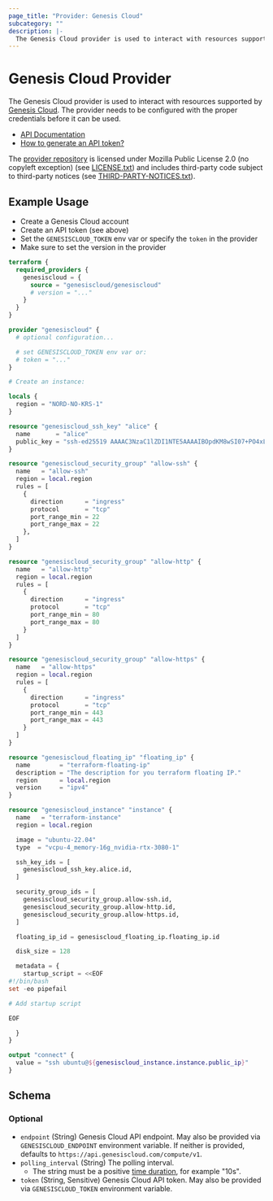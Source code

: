 ```yaml
---
page_title: "Provider: Genesis Cloud"
subcategory: ""
description: |-
  The Genesis Cloud provider is used to interact with resources supported by Genesis Cloud https://www.genesiscloud.com/. The provider needs to be configured with the proper credentials before it can be used.
---
```


# Genesis Cloud Provider

The Genesis Cloud provider is used to interact with resources supported by [Genesis Cloud](https://www.genesiscloud.com/). The provider needs to be configured with the proper credentials before it can be used.

- [API Documentation](https://developers.genesiscloud.com/)
- [How to generate an API token?](https://support.genesiscloud.com/support/solutions/articles/47001126146-how-to-generate-an-api-token-)

The [provider repository](https://github.com/genesiscloud/terraform-provider-genesiscloud) is licensed under Mozilla Public License 2.0 (no copyleft exception) (see [LICENSE.txt](https://github.com/genesiscloud/terraform-provider-genesiscloud/blob/main/LICENSE.txt)) and includes third-party code subject to third-party notices (see [THIRD-PARTY-NOTICES.txt](https://github.com/genesiscloud/terraform-provider-genesiscloud/blob/main/THIRD-PARTY-NOTICES.txt)).

## Example Usage

- Create a Genesis Cloud account
- Create an API token (see above)
- Set the `GENESISCLOUD_TOKEN` env var or specify the `token` in the provider
- Make sure to set the version in the provider

```terraform
terraform {
  required_providers {
    genesiscloud = {
      source = "genesiscloud/genesiscloud"
      # version = "..."
    }
  }
}

provider "genesiscloud" {
  # optional configuration...

  # set GENESISCLOUD_TOKEN env var or:
  # token = "..."
}

# Create an instance:

locals {
  region = "NORD-NO-KRS-1"
}

resource "genesiscloud_ssh_key" "alice" {
  name       = "alice"
  public_key = "ssh-ed25519 AAAAC3NzaC1lZDI1NTE5AAAAIBOpdKM8wSI07+PO4xLDL7zW/kNWGbdFXeHyBU1TRlBn alice@example.com"
}

resource "genesiscloud_security_group" "allow-ssh" {
  name   = "allow-ssh"
  region = local.region
  rules = [
    {
      direction      = "ingress"
      protocol       = "tcp"
      port_range_min = 22
      port_range_max = 22
    },
  ]
}

resource "genesiscloud_security_group" "allow-http" {
  name   = "allow-http"
  region = local.region
  rules = [
    {
      direction      = "ingress"
      protocol       = "tcp"
      port_range_min = 80
      port_range_max = 80
    }
  ]
}

resource "genesiscloud_security_group" "allow-https" {
  name   = "allow-https"
  region = local.region
  rules = [
    {
      direction      = "ingress"
      protocol       = "tcp"
      port_range_min = 443
      port_range_max = 443
    }
  ]
}

resource "genesiscloud_floating_ip" "floating_ip" {
  name        = "terraform-floating-ip"
  description = "The description for you terraform floating IP."
  region      = local.region
  version     = "ipv4"
}

resource "genesiscloud_instance" "instance" {
  name   = "terraform-instance"
  region = local.region

  image = "ubuntu-22.04"
  type  = "vcpu-4_memory-16g_nvidia-rtx-3080-1"

  ssh_key_ids = [
    genesiscloud_ssh_key.alice.id,
  ]

  security_group_ids = [
    genesiscloud_security_group.allow-ssh.id,
    genesiscloud_security_group.allow-http.id,
    genesiscloud_security_group.allow-https.id,
  ]

  floating_ip_id = genesiscloud_floating_ip.floating_ip.id

  disk_size = 128

  metadata = {
    startup_script = <<EOF
#!/bin/bash
set -eo pipefail

# Add startup script

EOF

  }
}

output "connect" {
  value = "ssh ubuntu@${genesiscloud_instance.instance.public_ip}"
}
```

<!-- schema generated by tfplugindocs -->
## Schema

### Optional

- `endpoint` (String) Genesis Cloud API endpoint. May also be provided via `GENESISCLOUD_ENDPOINT` environment variable. If neither is provided, defaults to `https://api.genesiscloud.com/compute/v1`.
- `polling_interval` (String) The polling interval.
  - The string must be a positive [time duration](https://pkg.go.dev/time#ParseDuration), for example "10s".
- `token` (String, Sensitive) Genesis Cloud API token. May also be provided via `GENESISCLOUD_TOKEN` environment variable.
